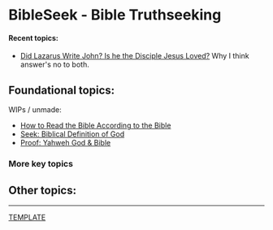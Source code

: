 <head><link rel="stylesheet" href="style.css"></head>

# BibleSeek - Bible Truthseeking

#### Recent topics:

- [Did Lazarus Write John? Is he the Disciple Jesus Loved?](DidLazarusWriteJohn.md) Why I think answer's no to both.

## Foundational topics:

WIPs / unmade:
- [How to Read the Bible According to the Bible](HowToRead.md)
- [Seek: Biblical Definition of God](BibleDefinesGod.md)
- [Proof: Yahweh God & Bible](ProofOfYahweh.md)

### More key topics



## Other topics:



---
[TEMPLATE](!PageTemplate.md) 